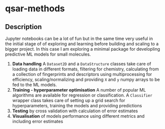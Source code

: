 # qsar-methods

## Description
Jupyter notebooks can be a lot of fun but in the same time very useful in the initial stage of of exploring and learning before building and scaling to a bigger project. In this case I am exploring a minimal package for developling predictive ML models for small molecules.

1. **Data handling** A ```Dataset2D``` and a ```DataStructure``` classes take care of loading data in different formats, filtering for chemistry, calculating from a collection of fingerprints and descriptors using multiprocessing for efficiency, scaling/normalizing and providing ```X``` and ```y``` numpy arrays to be fed to the ML models.
2. **Training - hyperparameter optimisation** A number of popular ML algorithms are available for regression or classification. A ```Classifier``` wrapper class takes care of setting up a grid search for hyperparameters, training the models and providing predictions
3. **Testing** by cross validation with calculation of error estimates
4. **Visualisation** of models performance using different metrics and including error estimates
